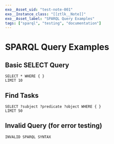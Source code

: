 ```yaml
---
exo__Asset_uid: "test-note-001"
exo__Instance_class: "[[ztlk__Note]]"
exo__Asset_label: "SPARQL Query Examples"
tags: ["sparql", "testing", "documentation"]
---
```


# SPARQL Query Examples

## Basic SELECT Query

```sparql
SELECT * WHERE { }
LIMIT 10
```

## Find Tasks

```sparql
SELECT ?subject ?predicate ?object WHERE { }
LIMIT 50
```

## Invalid Query (for error testing)

```sparql
INVALID SPARQL SYNTAX
```

